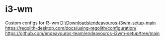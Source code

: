 # i3-wm
Custom configs for I3-wm 
[D:\Downloads\endeavouros-i3wm-setup-main
https://regolith-desktop.com/docs/using-regolith/configuration/
](https://github.com/endeavouros-team/endeavouros-i3wm-setup/tree/main)https://github.com/endeavouros-team/endeavouros-i3wm-setup/tree/main
